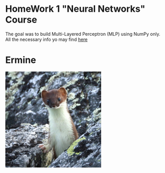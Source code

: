 # HomeWork 1 "Neural Networks" Course

The goal was to build Multi-Layered Perceptron (MLP) using NumPy only.
<br>
All the necessary info yo may find [here](mlp_gradient_descent.ipynb)

# Ermine 
<img src="ermine.jpg" alt="Ermine gang" width="300"/>
